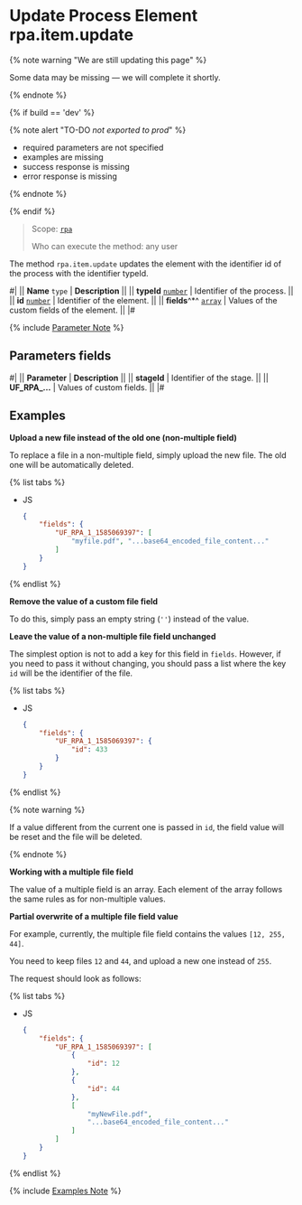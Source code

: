 # Update Process Element rpa.item.update

{% note warning "We are still updating this page" %}

Some data may be missing — we will complete it shortly.

{% endnote %}

{% if build == 'dev' %}

{% note alert "TO-DO _not exported to prod_" %}

- required parameters are not specified
- examples are missing
- success response is missing
- error response is missing

{% endnote %}

{% endif %}

> Scope: [`rpa`](../../../scopes/permissions.md)
>
> Who can execute the method: any user

The method `rpa.item.update` updates the element with the identifier id of the process with the identifier typeId.

#|
|| **Name**
`type` | **Description** ||
|| **typeId** 
[`number`](../../../data-types.md) | Identifier of the process. ||
|| **id** 
[`number`](../../../data-types.md) | Identifier of the element. ||
|| **fields**^*^ 
[`array`](../../../data-types.md) | Values of the custom fields of the element. ||
|#

{% include [Parameter Note](../../../../_includes/required.md) %}

## Parameters fields

#|
|| **Parameter** | **Description** ||
|| **stageId** | Identifier of the stage. ||
|| **UF_RPA_...** | Values of custom fields. ||
|#

## Examples

**Upload a new file instead of the old one (non-multiple field)**

To replace a file in a non-multiple field, simply upload the new file. The old one will be automatically deleted.

{% list tabs %}

- JS

    ```json
    {
        "fields": {
            "UF_RPA_1_1585069397": [
                "myfile.pdf", "...base64_encoded_file_content..."
            ]
        }
    }
    ```

{% endlist %}

**Remove the value of a custom file field**

To do this, simply pass an empty string (`''`) instead of the value.

**Leave the value of a non-multiple file field unchanged**

The simplest option is not to add a key for this field in `fields`. However, if you need to pass it without changing, you should pass a list where the key `id` will be the identifier of the file.

{% list tabs %}

- JS

    ```json
    {
        "fields": {
            "UF_RPA_1_1585069397": {
                "id": 433    
            }
        }
    }
    ```

{% endlist %}

{% note warning %}

If a value different from the current one is passed in `id`, the field value will be reset and the file will be deleted.

{% endnote %}

**Working with a multiple file field**

The value of a multiple field is an array. Each element of the array follows the same rules as for non-multiple values.

**Partial overwrite of a multiple file field value**

For example, currently, the multiple file field contains the values `[12, 255, 44]`.

You need to keep files `12` and `44`, and upload a new one instead of `255`.

The request should look as follows:

{% list tabs %}

- JS

    ```json
    {
        "fields": {
            "UF_RPA_1_1585069397": [
                {
                    "id": 12
                },
                {
                    "id": 44
                },
                [
                    "myNewFile.pdf",
                    "...base64_encoded_file_content..."
                ]
            ]
        }
    }
    ```

{% endlist %}

{% include [Examples Note](../../../../_includes/examples.md) %}